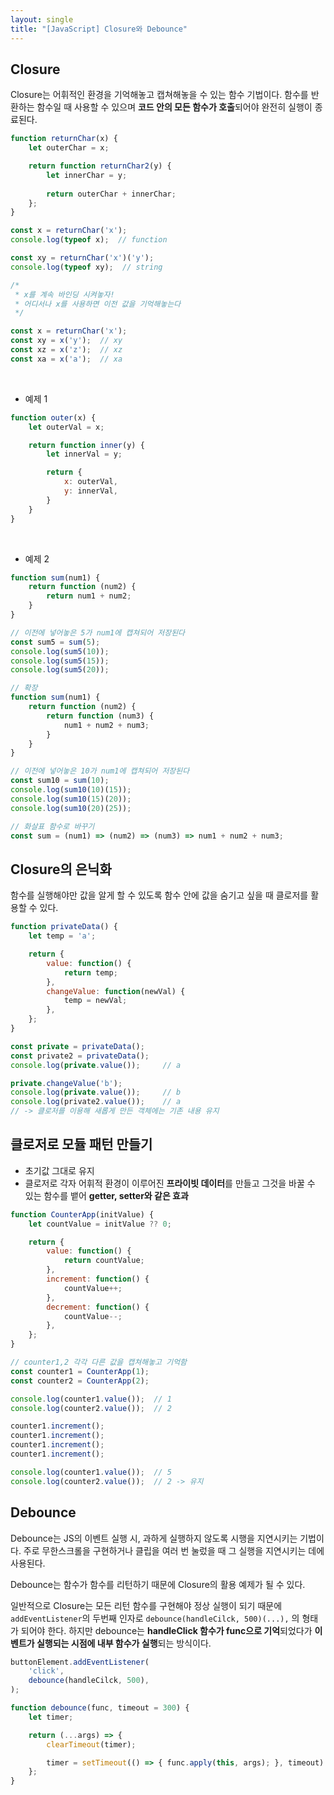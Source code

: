 ```yaml
---
layout: single
title: "[JavaScript] Closure와 Debounce"
---
```


## Closure

Closure는 어휘적인 환경을 기억해놓고 캡쳐해놓을 수 있는 함수 기법이다.
함수를 반환하는 함수일 때 사용할 수 있으며 **코드 안의 모든 함수가 호출**되어야 완전히 실행이 종료된다.


```js
function returnChar(x) {
    let outerChar = x;

    return function returnChar2(y) {
        let innerChar = y;
        
        return outerChar + innerChar;
    };
}

const x = returnChar('x');
console.log(typeof x);  // function

const xy = returnChar('x')('y');
console.log(typeof xy);  // string

/* 
 * x를 계속 바인딩 시켜놓자!
 * 어디서나 x를 사용하면 이전 값을 기억해놓는다
 */

const x = returnChar('x');
const xy = x('y');  // xy
const xz = x('z');  // xz
const xa = x('a');  // xa
```

<br>

- 예제 1

```js
function outer(x) {
    let outerVal = x;

    return function inner(y) {
        let innerVal = y;

        return {
            x: outerVal,
            y: innerVal,
        }
    }
}
```

<br>

- 예제 2

```js
function sum(num1) {
    return function (num2) {
        return num1 + num2;
    }
}

// 이전에 넣어놓은 5가 num1에 캡쳐되어 저장된다
const sum5 = sum(5);
console.log(sum5(10));
console.log(sum5(15));
console.log(sum5(20));
```

```js
// 확장
function sum(num1) {
    return function (num2) {
        return function (num3) {
            num1 + num2 + num3;
        }
    }
}

// 이전에 넣어놓은 10가 num1에 캡쳐되어 저장된다
const sum10 = sum(10);
console.log(sum10(10)(15));
console.log(sum10(15)(20));
console.log(sum10(20)(25));
```

```js
// 화살표 함수로 바꾸기
const sum = (num1) => (num2) => (num3) => num1 + num2 + num3;
```

## Closure의 은닉화

함수를 실행해야만 값을 알게 할 수 있도록 함수 안에 값을 숨기고 싶을 때 클로저를 활용할 수 있다.

```js
function privateData() {
    let temp = 'a';

    return {
        value: function() {
            return temp;
        },
        changeValue: function(newVal) {
            temp = newVal;
        },
    };
}

const private = privateData();
const private2 = privateData();
console.log(private.value());     // a

private.changeValue('b');
console.log(private.value());     // b
console.log(private2.value());    // a
// -> 클로저를 이용해 새롭게 만든 객체에는 기존 내용 유지
```

## 클로저로 모듈 패턴 만들기

- 초기값 그대로 유지
- 클로저로 각자 어휘적 환경이 이루어진 **프라이빗 데이터**를 만들고 그것을 바꿀 수 있는 함수를 뱉어 **getter, setter와 같은 효과**

```js
function CounterApp(initValue) {
    let countValue = initValue ?? 0;

    return {
        value: function() {
            return countValue;
        },
        increment: function() {
            countValue++;
        },
        decrement: function() {
            countValue--;
        },
    };
}
```

```js
// counter1,2 각각 다른 값을 캡쳐해놓고 기억함
const counter1 = CounterApp(1);
const counter2 = CounterApp(2);

console.log(counter1.value());  // 1
console.log(counter2.value());  // 2

counter1.increment();
counter1.increment();
counter1.increment();
counter1.increment();

console.log(counter1.value());  // 5
console.log(counter2.value());  // 2 -> 유지
```

## Debounce

Debounce는 JS의 이벤트 실행 시, 과하게 실행하지 않도록 시행을 지연시키는 기법이다. 주로 무한스크롤을 구현하거나 클립을 여러 번 눌렀을 때 그 실행을 지연시키는 데에 사용된다.

Debounce는 함수가 함수를 리턴하기 때문에 Closure의 활용 예제가 될 수 있다.

일반적으로 Closure는 모든 리턴 함수를 구현해야 정상 실행이 되기 때문에 `addEventListener`의 두번째 인자로 `debounce(handleCilck, 500)(...),` 의 형태가 되어야 한다. 하지만 debounce는 **handleClick 함수가 func으로 기억**되었다가 **이벤트가 실행되는 시점에 내부 함수가 실행**되는 방식이다.


```js
buttonElement.addEventListener(
    'click',
    debounce(handleCilck, 500),
);

function debounce(func, timeout = 300) {
    let timer;

    return (...args) => {
        clearTimeout(timer);

        timer = setTimeout(() => { func.apply(this, args); }, timeout)
    };
}
```